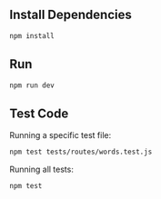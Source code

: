## Install Dependencies

```sh
npm install
```

## Run

```sh
npm run dev
```

## Test Code

Running a specific test file:
```sh
npm test tests/routes/words.test.js
```

Running all tests:
```sh
npm test
```
